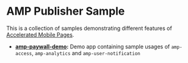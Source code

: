 <!---
Copyright 2015 The AMP HTML Authors. All Rights Reserved.

Licensed under the Apache License, Version 2.0 (the "License");
you may not use this file except in compliance with the License.
You may obtain a copy of the License at

      http://www.apache.org/licenses/LICENSE-2.0

Unless required by applicable law or agreed to in writing, software
distributed under the License is distributed on an "AS-IS" BASIS,
WITHOUT WARRANTIES OR CONDITIONS OF ANY KIND, either express or implied.
See the License for the specific language governing permissions and
limitations under the License.
-->

# AMP Publisher Sample

This is a collection of samples demonstrating different features of [Accelerated Mobile Pages](https://www.ampproject.org).

- **[amp-paywall-demo](./amp-paywall-demo):** Demo app containing sample usages of `amp-access`, `amp-analytics` and `amp-user-notification`